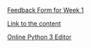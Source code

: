 [Feedback Form for Week 1](https://goo.gl/forms/4RanzjaiHK7tU2Jx2)

[Link to the content](https://github.com/yorkcshub/Python-Bootcamp/blob/master/Python%20Basic.ipynb)

[Online Python 3 Editor](http://repl.it/languages/python3)


